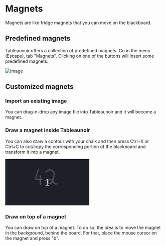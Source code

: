 # Magnets

Magnets are like fridge magnets that you can move on the blackboard.


## Predefined magnets

Tableaunoir offers a collection of predefined magnets. Go in the menu (Escape), tab "Magnets". Clicking on one of the buttons will insert some predefined magnets.

![image](https://user-images.githubusercontent.com/43071857/192145218-64f5c2ca-afba-49d4-950c-5c96dac8d0a4.png)

## Customized magnets

### Import an existing image

You can drag-n-drop any image file into Tableaunoir and it will become a magnet.

### Draw a magnet inside Tableaunoir

You can also draw a contour with your chalk and then press Ctrl+X or Ctrl+C to cut/copy the corresponding portion of the blackboard and transform it into a magnet.

![Create a magnet](img/createmagnet.gif)


### Draw on top of a magnet

You can draw on top of a magnet. To do so, the idea is to move the magnet in the background, behind the board. For that, place the mouse cursor on the magnet and press "b".




